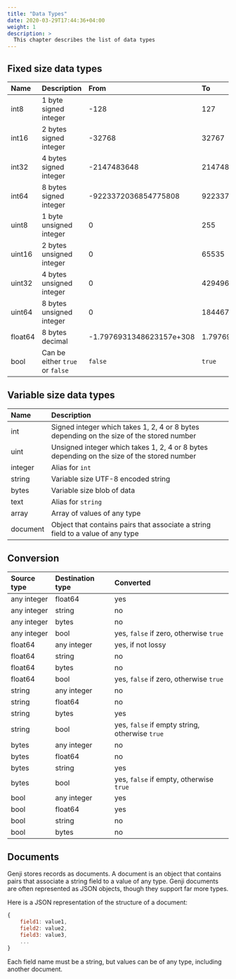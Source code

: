 ```yaml
---
title: "Data Types"
date: 2020-03-29T17:44:36+04:00
weight: 1
description: >
  This chapter describes the list of data types
---
```


## Fixed size data types

| Name    | Description                     | From                     | To                      |
| :------ | :------------------------------ | :----------------------- | :---------------------- |
| int8    | 1 byte signed integer           | -128                     | 127                     |
| int16   | 2 bytes signed integer          | -32768                   | 32767                   |
| int32   | 4 bytes signed integer          | -2147483648              | 2147483647              |
| int64   | 8 bytes signed integer          | -9223372036854775808     | 9223372036854775807     |
| uint8   | 1 byte unsigned integer         | 0                        | 255                     |
| uint16  | 2 bytes unsigned integer        | 0                        | 65535                   |
| uint32  | 4 bytes unsigned integer        | 0                        | 4294967295              |
| uint64  | 8 bytes unsigned integer        | 0                        | 18446744073709551615    |
| float64 | 8 bytes decimal                 | -1.7976931348623157e+308 | 1.7976931348623157e+308 |
| bool    | Can be either `true` or `false` | `false`                  | `true`                  |

## Variable size data types

| Name     | Description                                                                                |
| :------- | :----------------------------------------------------------------------------------------- |
| int      | Signed integer which takes 1, 2, 4 or 8 bytes depending on the size of the stored number   |
| uint     | Unsigned integer which takes 1, 2, 4 or 8 bytes depending on the size of the stored number |
| integer  | Alias for `int`                                                                            |
| string   | Variable size UTF-8 encoded string                                                         |
| bytes    | Variable size blob of data                                                                 |
| text     | Alias for `string`                                                                         |
| array    | Array of values of any type                                                                |
| document | Object that contains pairs that associate a string field to a value of any type            |

## Conversion

| Source type | Destination type | Converted                                      |
| :---------- | :--------------- | :--------------------------------------------- |
| any integer | float64          | yes                                            |
| any integer | string           | no                                             |
| any integer | bytes            | no                                             |
| any integer | bool             | yes, `false` if zero, otherwise `true`         |
| float64     | any integer      | yes, if not lossy                              |
| float64     | string           | no                                             |
| float64     | bytes            | no                                             |
| float64     | bool             | yes, `false` if zero, otherwise `true`         |
| string      | any integer      | no                                             |
| string      | float64          | no                                             |
| string      | bytes            | yes                                            |
| string      | bool             | yes, `false` if empty string, otherwise `true` |
| bytes       | any integer      | no                                             |
| bytes       | float64          | no                                             |
| bytes       | string           | yes                                            |
| bytes       | bool             | yes, `false` if empty, otherwise `true`        |
| bool        | any integer      | yes                                            |
| bool        | float64          | yes                                            |
| bool        | string           | no                                             |
| bool        | bytes            | no                                             |

## Documents

Genji stores records as documents. A document is an object that contains pairs that associate a string field to a value of any type.
Genji documents are often represented as JSON objects, though they support far more types.

Here is a JSON representation of the structure of a document:

```js
{
    field1: value1,
    field2: value2,
    field3: value3,
    ...
}
```

Each field name must be a string, but values can be of any type, including another document.
